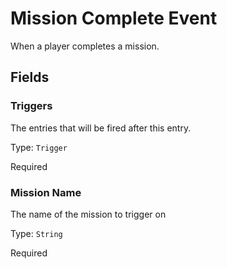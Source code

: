 # Mission Complete Event

When a player completes a mission.

## Fields


### Triggers
The entries that will be fired after this entry.

Type: `Trigger`

Required

### Mission Name
The name of the mission to trigger on

Type: `String`

Required
